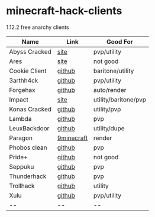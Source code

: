# minecraft-hack-clients
1.12.2 free anarchy clients

Name | Link | Good For 
|--|--|--|
Abyss Cracked | [site](https://github.com/PlutoSolutions/Abyss/) | pvp/utility
Ares | [site](https://aresclient.org/) | not good 
Cookie Client | [github](https://github.com/bebeli555/CookieClient) | baritone/utility 
3arthh4ck | [github](https://github.com/3arthqu4ke/3arthh4ck) | pvp/utility
Forgehax | [github](https://github.com/fr1kin/ForgeHax) | auto/render
Impact | [site](https://impactclient.net) | utility/baritone/pvp
Konas Cracked | [github](https://github.com/PlutoSolutions/KonasRewrite) | utility/pvp
Lambda | [github](https://github.com/lambda-client/lambda) | pvp
LeuxBackdoor | [github](https://github.com/3arthx/Leux-Backdoor) | utility/dupe
Paragon | [9minecraft](https://9minecraft.net/paragon-client/) | render
Phobos clean | [github](https://github.com/bstar16/Phobos-1.9.0-BUILDABLE-SRC) | pvp
Pride+ | [github](https://github.com/MolokyMC/PridePlus) | not good
Seppuku | [github](https://github.com/seppukudevelopment/seppuku) | pvp
Thunderhack | [github](https://github.com/Pan4ur/ThunderHackPlus) | pvp
Trollhack | [github](https://github.com/Luna5ama/TrollHack) | utility
Xulu | [github](https://github.com/Elementars/Xulu-v1.5.2) | pvp/utility
|--|--|--|

